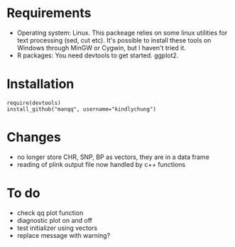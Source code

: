 # Requirements

* Operating system: Linux. This packeage relies on some linux utilities for text processing (sed, cut etc).
It's possible to install these tools on Windows through MinGW or Cygwin, but I haven't tried it.
* R packages: You need devtools to get started. ggplot2.

# Installation

    require(devtools)
    install_github("manqq", username="kindlychung")


# Changes

* no longer store CHR, SNP, BP as vectors, they are in a data frame
* reading of plink output file now handled by c++ functions

# To do

* check qq plot function
* diagnostic plot on and off
* test initializer using vectors
* replace message with warning?
